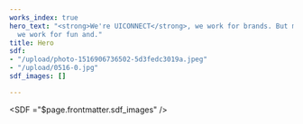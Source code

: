 ```yaml
---
works_index: true
hero_text: "<strong>We're UICONNECT</strong>, we work for brands. But most importantly,
  we work for fun and."
title: Hero
sdf:
- "/upload/photo-1516906736502-5d3fedc3019a.jpeg"
- "/upload/0516-0.jpg"
sdf_images: []

---
```

<Hero :text="$page.frontmatter.hero_text" />

<SDF ="$page.frontmatter.sdf_images" />